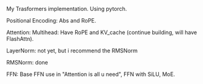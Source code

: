 My Trasformers implementation. Using pytorch.

  Positional Encoding: Abs and RoPE.

  Attention: Multihead: Have RoPE and KV_cache (continue building, will have FlashAttn).

  LayerNorm: not yet, but i recommend the RMSNorm

  RMSNorm: done

  FFN: Base FFN use in "Attention is all u need", FFN with SiLU, MoE.
